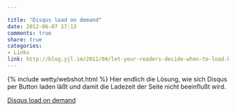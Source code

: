 ```yaml
---

title: "Disqus load on demand"
date: 2012-06-07 17:13
comments: true
share: true
categories: 
- Links
link: http://blog.yjl.im/2012/04/let-your-readers-decide-when-to-load.html
---
```

{% include wetty/webshot.html %} Hier endlich die Lösung, wie sich Disqus per Button laden läßt und damit die Ladezeit der Seite nicht beeinflußt wird.

[Disqus load on demand](http://blog.yjl.im/2012/04/let-your-readers-decide-when-to-load.html)

